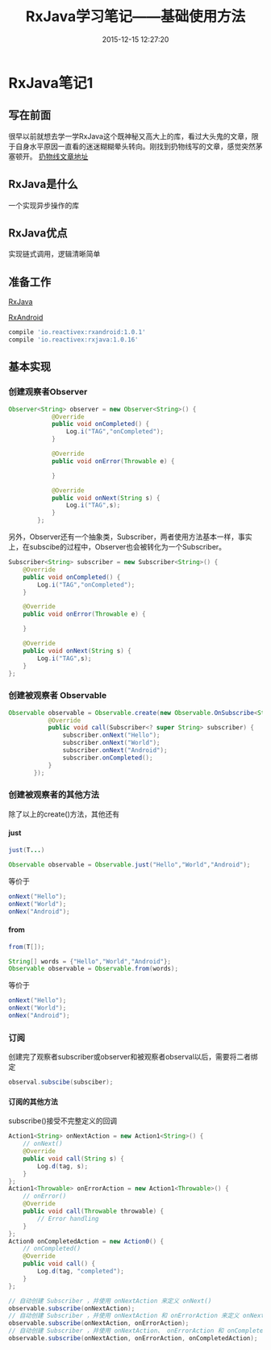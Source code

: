 ﻿---
title: RxJava学习笔记——基础使用方法
date: 2015-12-15 12:27:20
tags: [Android, RxJava]
categories: Basti
---
# RxJava笔记1

## 写在前面
很早以前就想去学一学RxJava这个既神秘又高大上的库，看过大头鬼的文章，限于自身水平原因一直看的迷迷糊糊晕头转向。刚找到扔物线写的文章，感觉突然茅塞顿开。 [扔物线文章地址](http://gank.io/post/560e15be2dca930e00da1083#toc_5)

## RxJava是什么
一个实现异步操作的库

## RxJava优点
实现链式调用，逻辑清晰简单

## 准备工作
[RxJava](https://github.com/ReactiveX/RxJava)

[RxAndroid](https://github.com/ReactiveX/RxAndroid)

```gradle
compile 'io.reactivex:rxandroid:1.0.1'
compile 'io.reactivex:rxjava:1.0.16'
```


## 基本实现
### 创建观察者Observer
```Java
Observer<String> observer = new Observer<String>() {
            @Override
            public void onCompleted() {
                Log.i("TAG","onCompleted");
            }

            @Override
            public void onError(Throwable e) {

            }

            @Override
            public void onNext(String s) {
                Log.i("TAG",s);
            }
        };
```
另外，Observer还有一个抽象类，Subscriber，两者使用方法基本一样，事实上，在subscibe的过程中，Observer也会被转化为一个Subscriber。
```Java
Subscriber<String> subscriber = new Subscriber<String>() {
    @Override
    public void onCompleted() {
        Log.i("TAG","onCompleted");
    }

    @Override
    public void onError(Throwable e) {

    }

    @Override
    public void onNext(String s) {
        Log.i("TAG",s);
    }
};
```
### 创建被观察者 Observable
```Java
Observable observable = Observable.create(new Observable.OnSubscribe<String>() {
           @Override
           public void call(Subscriber<? super String> subscriber) {
               subscriber.onNext("Hello");
               subscriber.onNext("World");
               subscriber.onNext("Android");
               subscriber.onCompleted();
           }
       });
```

### 创建被观察者的其他方法
除了以上的create()方法，其他还有

#### just
```Java
just(T...)
```
```Java
Observable observable = Observable.just("Hello","World","Android");
```
等价于
```Java
onNext("Hello");
onNext("World");
onNex("Android");
```

#### from
```Java
from(T[]);
```
```Java
String[] words = {"Hello","World","Android"};
Observable observable = Observable.from(words);
```
等价于
```Java
onNext("Hello");
onNext("World");
onNex("Android");
```

### 订阅
创建完了观察者subscriber或observer和被观察者observal以后，需要将二者绑定
```Java
observal.subscibe(subsciber);
```
#### 订阅的其他方法
subscribe()接受不完整定义的回调
```Java
Action1<String> onNextAction = new Action1<String>() {
    // onNext()
    @Override
    public void call(String s) {
        Log.d(tag, s);
    }
};
Action1<Throwable> onErrorAction = new Action1<Throwable>() {
    // onError()
    @Override
    public void call(Throwable throwable) {
        // Error handling
    }
};
Action0 onCompletedAction = new Action0() {
    // onCompleted()
    @Override
    public void call() {
        Log.d(tag, "completed");
    }
};

// 自动创建 Subscriber ，并使用 onNextAction 来定义 onNext()
observable.subscribe(onNextAction);
// 自动创建 Subscriber ，并使用 onNextAction 和 onErrorAction 来定义 onNext() 和 onError()
observable.subscribe(onNextAction, onErrorAction);
// 自动创建 Subscriber ，并使用 onNextAction、 onErrorAction 和 onCompletedAction 来定义 onNext()、 onError() 和 onCompleted()
observable.subscribe(onNextAction, onErrorAction, onCompletedAction);
```
